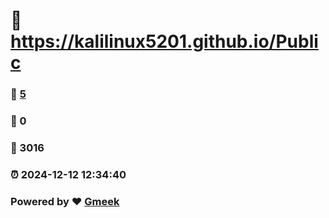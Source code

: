 #   :link: https://kalilinux5201.github.io/Public 
### :page_facing_up: [5](https://kalilinux5201.github.io/Public/tag.html) 
### :speech_balloon: 0 
### :hibiscus: 3016 
### :alarm_clock: 2024-12-12 12:34:40 
### Powered by :heart: [Gmeek](https://github.com/Meekdai/Gmeek)

